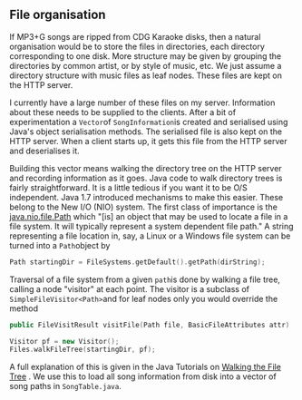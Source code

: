 
##  File organisation 


If MP3+G songs are ripped from CDG Karaoke disks, then
a natural organisation would be to store the files in
directories, each directory corresponding to one disk.
More structure may be given by grouping the directories
by common artist, or by style of music, etc.
We just assume a directory structure with music files
as leaf nodes. These files are kept on the HTTP server.


I currently have a large number of these files on my server.
Information about these needs to be supplied to the clients.
After a bit of experimentation a `Vector`of `SongInformation`is created and serialised
using Java's object serialisation methods. The serialised
file is also kept on the HTTP server. When a client
starts up, it gets this file from the HTTP server
and deserialises it.


Building this vector means walking the directory tree
on the HTTP server and recording information as it goes.
Java code to walk directory trees is fairly straightforward.
It is a little tedious if you want it to be O/S independent.
Java 1.7 introduced mechanisms to make this easier.
These belong to the New I/O (NIO) system. The first
class of importance is the [java.nio.file.Path](http://docs.oracle.com/javase/7/docs/api/java/nio/file/Path.html) which "[is] an object that may be used to locate a
file in a file system.
It will typically represent a system dependent file path."
A string representing a file location in, say, a Linux
or a Windows file system can be turned into a `Path`object by

```cpp
Path startingDir = FileSystems.getDefault().getPath(dirString);
```


Traversal of a file system from a given `path`is done by walking a file tree, calling a node "visitor"
at each point. The visitor is a subclass of `SimpleFileVisitor<Path>`and for leaf nodes only you would override the
method

```cpp
public FileVisitResult visitFile(Path file, BasicFileAttributes attr)
```

```cpp
Visitor pf = new Visitor();
Files.walkFileTree(startingDir, pf);
```


A full explanation of this is given in the Java Tutorials
on [Walking the File Tree](http://docs.oracle.com/javase/tutorial/essential/io/walk.html) .
We use this to load all song information
from disk into a vector of song
paths in `SongTable.java`.
